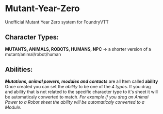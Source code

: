 # Mutant-Year-Zero
Unofficial Mutant Year Zero system for FoundryVTT 

## Character Types:
**MUTANTS,
ANIMALS,
ROBOTS,
HUMANS,
NPC** -> a shorter version of a mutant/animal/robot/human

## Abilities:
***Mutations, animal powers, modules and contacts*** are all Item called **ability**
Once created you can set the *ability* to be one of the *4 types*.
If you drag and ability that is not related to the specific character type to it's sheet it will be automaticaly converted to match.
*For example if you drag an Animal Power to a Robot sheet the ability will be automaticaly converted to a Module.*